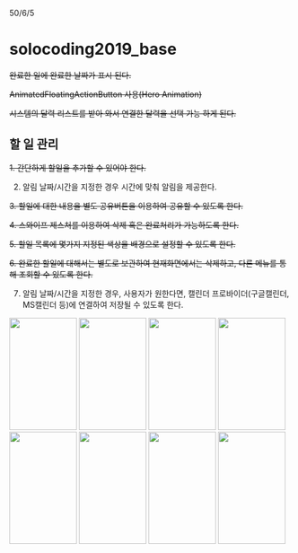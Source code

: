 50/6/5

# solocoding2019_base
~~완료한 일에 완료한 날짜가 표시 된다.~~

~~AnimatedFloatingActionButton 사용(Hero Animation)~~

~~시스템의 달력 리스트를 받아 와서 연결한 달력을 선택 가능 하게 된다.~~

## 할 일 관리
~~1. 간단하게 할일을 추가할 수 있어야 한다.~~

2. 알림 날짜/시간을 지정한 경우 시간에 맞춰 알림을 제공한다.

~~3. 할일에 대한 내용을 별도 공유버튼을 이용하여 공유할 수 있도록 한다.~~

~~4. 스와이프 제스처를 이용하여 삭제 혹은 완료처리가 가능하도록 한다.~~

~~5. 할일 목록에 몇가지 지정된 색상을 배경으로 설정할 수 있도록 한다.~~

~~6. 완료한 할일에 대해서는 별도로 보관하여 현재화면에서는 삭제하고, 다른 메뉴를 통해 조회할 수 있도록 한다.~~

7. 알림 날짜/시간을 지정한 경우, 사용자가 원한다면, 캘린더 프로바이더(구글캘린더, MS캘린더 등)에 연결하여 저장될 수 있도록 한다.

<img src="https://user-images.githubusercontent.com/37387742/56472581-1d8d0380-649b-11e9-84f1-af933a2c9d59.jpeg"  width="120" height="200">
<img src="https://user-images.githubusercontent.com/37387742/56472586-34335a80-649b-11e9-820c-99cbfb402aec.jpeg"  width="120" height="200">
<img src="https://user-images.githubusercontent.com/37387742/56472589-401f1c80-649b-11e9-93dd-a86b1b61f9f6.jpeg"  width="120" height="200">
<img src="https://user-images.githubusercontent.com/37387742/56472581-1d8d0380-649b-11e9-84f1-af933a2c9d59.jpeg"  width="120" height="200">
<img src="https://user-images.githubusercontent.com/37387742/56472599-51682900-649b-11e9-91ce-a98d0e3ebcd6.jpeg"  width="120" height="200">
<img src="https://user-images.githubusercontent.com/37387742/56472602-5dec8180-649b-11e9-93a9-74f637e42af9.jpeg"  width="120" height="200">
<img src="https://user-images.githubusercontent.com/37387742/56472607-6a70da00-649b-11e9-87a3-3d47df69c85c.jpeg"  width="120" height="200">
<img src="https://user-images.githubusercontent.com/37387742/56472610-778dc900-649b-11e9-86d0-3bdf0f0a0bd7.jpeg"  width="120" height="200">
